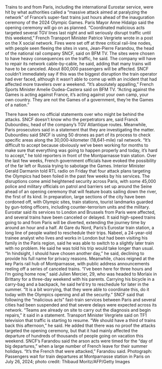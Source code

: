 Trains to and from Paris, including the international Eurostar service, were hit by what authorities called a “massive attack aimed at paralyzing the network” of France’s super-fast trains just hours ahead of the inauguration ceremony of the 2024 Olympic Games. Paris Mayor Anne Hidalgo said the opening ceremony will go on as planned.
“Coordinated malicious acts targeted several TGV lines last night and will seriously disrupt traffic until this weekend,” French Transport Minister Patrice Vergriete wrote in a post on the X social network.
Fires were set off at three critical rail-line nodes, with people seen fleeing the sites in vans, Jean-Pierre Farandou, the head of the national rail company SNCF, said on BFM TV. The sites were chosen to have heavy consequences on the traffic, he said. The company will have to repair its network cable-by-cable, he said, adding that many trains will have to be canceled. About 800,000 passengers will be affected.
SNCF couldn’t immediately say if this was the biggest disruption the train operator had ever faced, although it wasn’t able to come up with an incident that had affected more travelers over a weekend.
“It’s absolutely appalling,” French Sports Minister Amelie Oudea-Castera said on BFM TV. “Acting against the Games is acting against France, it’s acting against your own camp, your own country. They are not the Games of a government, they’re the Games of a nation.”

There have been no official statements over who might be behind the attacks. SNCF doesn’t know who the perpetrators are, said Franck Dubourdieu, head of the company’s TGV Atlantique routes. Meanwhile, Paris prosecutors said in a statement that they are investigating the matter.
Dubourdieu said SNCF is using 50 drones as part of its process to check specific areas along the 30,000-kilometer (18,641-mile) rail network.
“It’s difficult to accept because obviously we’ve been working for months to make sure that everything was going to happen properly and today, it’s hard to accept,” he told reporters in front of the Montparnasse train station.
Over the last few weeks, French government officials have evoked the possibility of the far left or Russia trying to sabotage the Games. Interior Minister Gerald Darmanin told RTL radio on Friday that four attack plans targeting the Olympics had been foiled in the past few weeks by his services.
The disruptions come amid heightened security across Paris, with some 45,000 police and military officials on patrol and barriers set up around the Seine ahead of an opening ceremony that will feature boats sailing down the river, the first of its kind. In preparation, large sections of the city have been cordoned off, with Olympic sites, train stations, tourist landmarks guarded by gun-toting officers, including counter-terrorism units and the military.
Eurostar said its services to London and Brussels from Paris were affected, and several trains have been canceled or delayed. It said high-speed trains going to and from Paris will be diverted, extending the journey time by around an hour and a half. At Gare du Nord, Paris’s Eurostar train station, a long line of people waited to reschedule their trips.
Nabeel, a 24-year-old trainee analyst who lives and works in London but had been visiting his family in the Paris region, said he was able to switch to a slightly later train with no problem. He said he was told his trip would take longer than usual.
“In hindsight, I should have chosen another day,” he said, declining to provide his full name for privacy reasons.
Meanwhile, chaos reigned at the key Paris rail hub of Montparnasse, with public address announcements reeling off a series of canceled trains.
“I’ve been here for three hours and I’m going home now,” said Julien Mercier, 29, who was headed to Morlaix in Brittany for a three-day weekend with his parents. Carrying his bicycle in a carry-bag and a backpack, he said he’d try to reschedule for later in the summer. “It is a bit worrying, that they were able to coordinate this, do it today with the Olympics opening and all the security.”
SNCF said that following the “malicious acts” fast-train services between Paris and several cities had been suspended and that severe delays were expected across its network.
“Teams are already on site to carry out the diagnosis and begin repairs,” it said in a statement.
Transport Minister Vergriete said on TF1 television that traffic is starting to resume.
“We should have a third of trains back this afternoon,” he said.
He added that there was no proof the attacks targeted the opening ceremony, but that it had mainly affected the departure of hundreds of thousands of people going on vacation this weekend.
SNCF’s Farandou said the arson acts were timed for the “day of big departures,” when a large number of French leave for their summer holidays.
“It’s the French that were attacked,” Farandou said.
Photograph: Passengers wait for train departures at Montparnasse station in Paris on July 26, 2024; photo credit: Thibaud Moritz/AFP/Getty Images